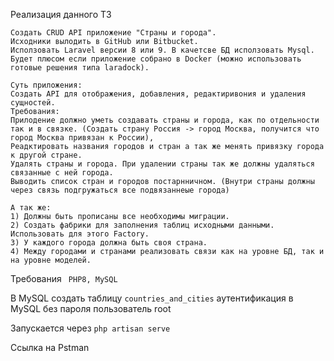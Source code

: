 Реализация данного ТЗ
```
Создать CRUD API приложение "Страны и города". 
Исходники вылодить в GitHub или Bitbucket.
Исползовать Laravel версии 8 или 9. В качетсве БД исползовать Mysql.
Будет плюсом если приложение собрано в Docker (можно использовать готовые решения типа laradock).

Суть приложения:
Создать API для отображения, добавления, редактиривония и удаления сущностей.
Требования:
Прилодение должно уметь создавать страны и города, как по отдельности так и в связке. (Создать страну Россия -> город Москва, получится что город Москва привязан к России),
Реадктировать названия городов и стран а так же менять привязку города к другой стране.
Удалять страны и города. При удалении страны так же должны удаляться связанные с ней города.
Выводить список стран и городов постарнничном. (Внутри страны должны через связь подгружаться все подвязаннеые города)

А так же:
1) Должны быть прописаны все необходимы миграции.
2) Создать фабрики для заполнения таблиц исходными данными. Использовать для этого Factory.
3) У каждого города должна быть своя страна.
4) Между городами и странами реализовать связи как на уровне БД, так и на уровне моделей.

```

Требования ``` PHP8, MySQL```

В MySQL создать таблицу ``countries_and_cities`` аутентификация в MySQL без пароля пользователь root

Запускается через ``` php artisan serve ```

Ссылка на Pstman
